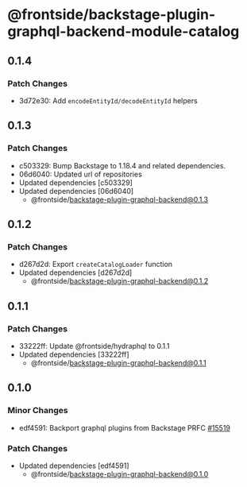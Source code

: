 # @frontside/backstage-plugin-graphql-backend-module-catalog

## 0.1.4

### Patch Changes

- 3d72e30: Add `encodeEntityId/decodeEntityId` helpers

## 0.1.3

### Patch Changes

- c503329: Bump Backstage to 1.18.4 and related dependencies.
- 06d6040: Updated url of repositories
- Updated dependencies [c503329]
- Updated dependencies [06d6040]
  - @frontside/backstage-plugin-graphql-backend@0.1.3

## 0.1.2

### Patch Changes

- d267d2d: Export `createCatalogLoader` function
- Updated dependencies [d267d2d]
  - @frontside/backstage-plugin-graphql-backend@0.1.2

## 0.1.1

### Patch Changes

- 33222ff: Update @frontside/hydraphql to 0.1.1
- Updated dependencies [33222ff]
  - @frontside/backstage-plugin-graphql-backend@0.1.1

## 0.1.0

### Minor Changes

- edf4591: Backport graphql plugins from Backstage PRFC [#15519](https://github.com/backstage/backstage/pull/15519)

### Patch Changes

- Updated dependencies [edf4591]
  - @frontside/backstage-plugin-graphql-backend@0.1.0
